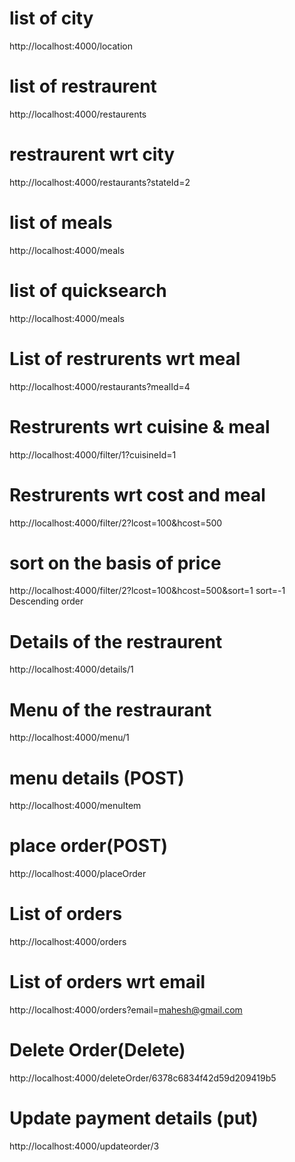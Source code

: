 <!-- 
        POST -- INSERT THE DATA(C)
        GET -- GET THE DATA (R)
        PUT -- UPDATE THE DATA(U)
        DELETE -- DELETE THE DATA(D)

     -->

<!-- md : mark down -->
<!-- Page-1 -->
# list of city
http://localhost:4000/location

# list of restraurent
http://localhost:4000/restaurents

# restraurent wrt city
http://localhost:4000/restaurants?stateId=2

# list of meals 
http://localhost:4000/meals

# list of quicksearch
http://localhost:4000/meals


<!-- Page-2 -->

# List of restrurents wrt meal
http://localhost:4000/restaurants?mealId=4

# Restrurents wrt cuisine & meal
http://localhost:4000/filter/1?cuisineId=1

# Restrurents wrt cost and meal
http://localhost:4000/filter/2?lcost=100&hcost=500

# sort on the basis of price
http://localhost:4000/filter/2?lcost=100&hcost=500&sort=1
sort=-1 Descending order


<!-- Page-3 -->

# Details of the restraurent
http://localhost:4000/details/1

# Menu of the restraurant
http://localhost:4000/menu/1



<!-- Page-4 -->
<!-- post api -->
# menu details (POST)
http://localhost:4000/menuItem

# place order(POST)
http://localhost:4000/placeOrder


<!-- Page-5 -->
# List of orders
http://localhost:4000/orders

# List of orders wrt email
http://localhost:4000/orders?email=mahesh@gmail.com


# Delete Order(Delete)
http://localhost:4000/deleteOrder/6378c6834f42d59d209419b5

# Update payment details (put)
http://localhost:4000/updateorder/3





















